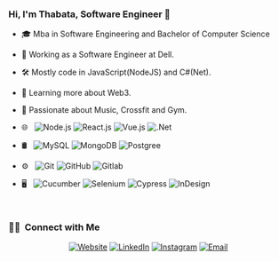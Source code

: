 ### Hi, I'm Thabata, Software Engineer 👋

- 🎓 Mba in Software Engineering and Bachelor of Computer Science
- 💼 Working as a Software Engineer at Dell.
- 🛠 Mostly code in JavaScript(NodeJS) and C#(Net).
- 🌱 Learning more about Web3.
- 👾 Passionate about Music, Crossfit and Gym.

- 🌐 &nbsp;
  ![Node.js](https://img.shields.io/badge/-Node.js-333333?style=flat&logo=node.js)
  ![React.js](https://shields.io/badge/React-333333?logo=react&style=flat)
  ![Vue.js](https://img.shields.io/badge/Vue.js-333333?style=flat&logo=vuedotjs&logoColor=4FC08D)
 ![.Net](https://img.shields.io/badge/-.NET%206.0-blueviolet)
- 🛢 &nbsp;
  ![MySQL](https://img.shields.io/badge/-MySQL-333333?style=flat&logo=mysql)
  ![MongoDB](https://img.shields.io/badge/-MongoDB-333333?style=flat&logo=mongodb)
  ![Postgree](https://img.shields.io/badge/-Postgree-333333?style=flat&logo=postgresql)
- ⚙️ &nbsp;
  ![Git](https://img.shields.io/badge/-Git-333333?style=flat&logo=git)
  ![GitHub](https://img.shields.io/badge/-GitHub-333333?style=flat&logo=github)
  ![Gitlab](https://img.shields.io/badge/-Gitlab-333333?style=flat&logo=gitlab)
<!-- - 🔧 &nbsp;
  ![Visual Studio Code](https://img.shields.io/badge/-Visual%20Studio%20Code-333333?style=flat&logo=visual-studio-code&logoColor=007ACC)
  ![Visual_studio](https://img.shields.io/badge/-Visual%20Studio-333333?style=flat&logo=eclipse-ide&logoColor=2C2255)
  [![official JetBrains project](http://jb.gg/badges/official.svg)](https://confluence.jetbrains.com/display/ALL/JetBrains+on+GitHub) -->
- 🖥 &nbsp;
  ![Cucumber](https://img.shields.io/badge/-Cucumber-333333?style=flat&logo=cucumber)
  ![Selenium](https://img.shields.io/badge/-Selenium-333333?style=flat&logo=selenium)
  ![Cypress](https://img.shields.io/badge/-Cypress-333333?style=flat&logo=Cypress)
  ![InDesign](https://img.shields.io/badge/-API-333333?style=flat&logo=postman)

<br/>

<h3> 🤝🏻 &nbsp;Connect with Me </h3>
<p align="center">
<a href="https://thabstacks.netlify.app/"><img alt="Website" src="https://img.shields.io/badge/Website-www.thabstacks.app-blue?style=flat-square&logo=google-chrome"></a>
<a href="https://www.linkedin.com/in/tha-santos-201b8a311"><img alt="LinkedIn" src="https://img.shields.io/badge/LinkedIn-Thabata%20Almeida-blue?style=flat-square&logo=linkedin"></a>
<a href="https://www.instagram.com/altthabs/"><img alt="Instagram" src="https://img.shields.io/badge/Instagram-altthabs-blue?style=flat-square&logo=instagram"></a>
<a href="ccthabata@gmail.com"><img alt="Email" src="https://img.shields.io/badge/Email-ccthabata@gmail.com-blue?style=flat-square&logo=gmail"></a>
</p>
